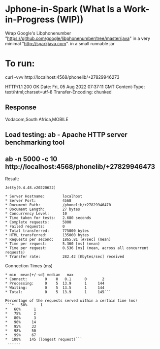 # Jphone-in-Spark (What Is a Work-in-Progress (WIP))

Wrap Google's Libphonenumber "https://github.com/google/libphonenumber/tree/master/java"
in a very minimal "http://sparkjava.com". in a small runnable jar

# To run:
curl -vvv http://localhost:4568/phonelib/+27829946273

HTTP/1.1 200 OK
Date: Fri, 05 Aug 2022 07:37:11 GMT
Content-Type: text/html;charset=utf-8
Transfer-Encoding: chunked

## Response
Vodacom,South Africa,MOBILE      


## Load testing: ab - Apache HTTP server benchmarking tool
## ab -n 5000 -c 10 http://localhost:4568/phonelib/+27829946473

Result:
```Server Software:        
Jetty(9.4.48.v20220622)

* Server Hostname:        localhost
* Server Port:            4568
* Document Path:          /phonelib/+27829946470
* Document Length:        27 bytes
* Concurrency Level:      10
* Time taken for tests:   2.680 seconds
* Complete requests:      5000
* Failed requests:        0
* Total transferred:      775000 bytes
* HTML transferred:       135000 bytes
* Requests per second:    1865.81 [#/sec] (mean)
* Time per request:       5.360 [ms] (mean)
* Time per request:       0.536 [ms] (mean, across all concurrent requests)
* Transfer rate:          282.42 [Kbytes/sec] received
```

Connection Times (ms)
``` 
* min  mean[+/-sd] median   max
* Connect:        0    0   0.1      0       2
* Processing:     0    5  13.9      1     144
* Waiting:        0    5  13.5      1     144
* Total:          0    5  13.9      1     145```

Percentage of the requests served within a certain time (ms)
```*   50%      1
*   66%      1
*   75%      2
*   80%      3
*   90%     14
*   95%     33
*   98%     50
*   99%     67
*  100%    145 (longest request)```
 ------
 
